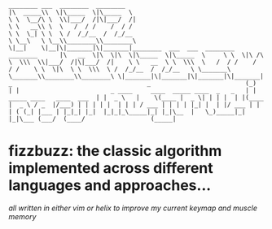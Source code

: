` ________ ___  ________  ________                                                
|\  _____\\  \|\_____  \|\_____  \                                               
\ \  \__/\ \  \\|___/  /|\|___/  /|                                              
 \ \   __\\ \  \   /  / /    /  / /                                              
  \ \  \_| \ \  \ /  /_/__  /  /_/__                                             
   \ \__\   \ \__\\________\\________\                                           
    \|__|    \|__|\|_______|\|_______|________  ___  ___  ________  ________     
                                     |\   __  \|\  \|\  \|\_____  \|\_____  \    
                                     \ \  \|\ /\ \  \\\  \\|___/  /|\|___/  /|   
                                      \ \   __  \ \  \\\  \   /  / /    /  / /   
                                       \ \  \|\  \ \  \\\  \ /  /_/__  /  /_/__  
                                        \ \_______\ \_______\\________\\________\
                                         \|_______|\|_______|\|_______|\|_______|
         _                                     _                         
        (_)                                   | |                        
         _ ____     ____  _____ ____  _   _   | | _____ ____   ____  ___ 
        | |  _ \   |    \(____ |  _ \| | | |  | |(____ |  _ \ / _  |/___)
        | | | | |  | | | / ___ | | | | |_| |  | |/ ___ | | | ( (_| |___ |
        |_|_| |_|  |_|_|_\_____|_| |_|\__  |   \_)_____|_| |_|\___ (___/ 
                                     (____/                  (_____|     
`
# fizzbuzz: the classic algorithm implemented across different languages and approaches...

*all written in either vim or helix to improve my current keymap and muscle memory*
